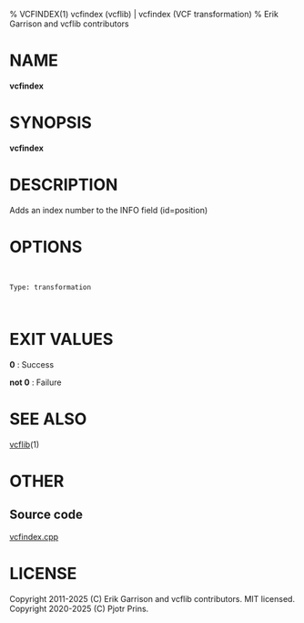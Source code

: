 % VCFINDEX(1) vcfindex (vcflib) | vcfindex (VCF transformation)
% Erik Garrison and vcflib contributors

# NAME

**vcfindex**

# SYNOPSIS

**vcfindex** <vcf file>

# DESCRIPTION

Adds an index number to the INFO field (id=position)



# OPTIONS

```


Type: transformation

      

```





# EXIT VALUES

**0**
: Success

**not 0**
: Failure

# SEE ALSO



[vcflib](./vcflib.md)(1)



# OTHER

## Source code

[vcfindex.cpp](https://github.com/vcflib/vcflib/blob/master/src/vcfindex.cpp)

# LICENSE

Copyright 2011-2025 (C) Erik Garrison and vcflib contributors. MIT licensed.
Copyright 2020-2025 (C) Pjotr Prins.

<!--
  Created with ./scripts/bin2md.rb scripts/bin2md-template.erb
-->

